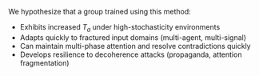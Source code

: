 We hypothesize that a group trained using this method:

- Exhibits increased $T_a$ under high-stochasticity environments
- Adapts quickly to fractured input domains (multi-agent, multi-signal)
- Can maintain multi-phase attention and resolve contradictions quickly
- Develops resilience to decoherence attacks (propaganda, attention fragmentation)